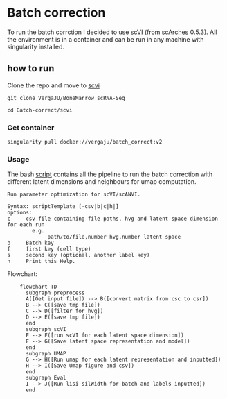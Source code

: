 # Batch correction

To run the batch corrction I decided to use [scVI](https://github.com/scverse/scvi-tools) (from [scArches](https://github.com/theislab/scarches) 0.5.3). All the environment is in a container and can be run in any machine with singularity installed.

## how to run

Clone the repo and move to [scvi](./scvi)

```
git clone VergaJU/BoneMarrow_scRNA-Seq

cd Batch-correct/scvi
```

### Get container

```
singularity pull docker://vergaju/batch_correct:v2
```

### Usage

The bash [script](./scvi/run_scvi.sh) contains all the pipeline to run the batch correction with different latent dimensions and neighbours for umap computation.

```
Run parameter optimization for scVI/scANVI.

Syntax: scriptTemplate [-csv|b|c|h|]
options:
c     csv file containing file paths, hvg and latent space dimension for each run
        e.g.
             path/to/file,number hvg,number latent space
b     Batch key
f     first key (cell type)
s     second key (optional, another label key)
h     Print this Help.
```


Flowchart:

```mermaid
    flowchart TD
      subgraph preprocess
      A([Get input file]) --> B([convert matrix from csc to csr])
      B --> C([save tmp file])
      C --> D([filter for hvg])
      D --> E([save tmp file])
      end
      subgraph scVI
      E --> F([run scVI for each latent space dimension])
      F --> G([Save latent space representation and model])
      end
      subgraph UMAP
      G --> H([Run umap for each latent representation and inputted])
      H --> I([Save Umap figure and csv])
      end
      subgraph Eval
      I --> J([Run lisi silWidth for batch and labels inputted])
      end

```